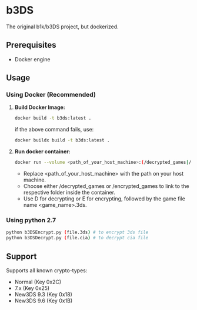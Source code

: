# b3DS
The original b1k/b3DS project, but dockerized.

## Prerequisites
* Docker engine

## Usage

### Using Docker (Recommended)

1. **Build Docker Image:**
   ```sh
   docker build -t b3ds:latest .
   ```
    if the above command fails, use:
    ```sh
    docker buildx build -t b3ds:latest .
    ```
2. **Run docker container:**
    ```sh
    docker run --volume <path_of_your_host_machine>:(/decrypted_games|/encrypted_games) b3ds (D/E).py <game_name>.3ds
    ```
   - Replace <path_of_your_host_machine> with the path on your host machine.
   - Choose either /decrypted_games or /encrypted_games to link to the respective folder inside the container.
   - Use D for decrypting or E for encrypting, followed by the game file name <game_name>.3ds.


### Using python 2.7
```sh
python b3DSEncrypt.py (file.3ds) # to encrypt 3ds file
python b3DSDecrypt.py (file.cia) # to decrypt cia file
```
## Support
Supports all known crypto-types:

* Normal (Key 0x2C)
* 7.x (Key 0x25)
* New3DS 9.3 (Key 0x18)
* New3DS 9.6 (Key 0x1B)
